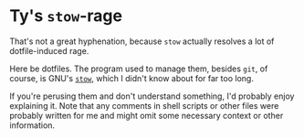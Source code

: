 # Ty's `stow`-rage

That's not a great hyphenation, because `stow` actually resolves a lot of dotfile-induced rage.

Here be dotfiles. The program used to manage them, besides `git`, of course, is GNU's [`stow`][stow], which I didn't know about for far too long.

If you're perusing them and don't understand something, I'd probably enjoy explaining it. Note that any comments in shell scripts or other files were probably written for me and might omit some necessary context or other information.

[stow]: https://www.gnu.org/software/stow/
